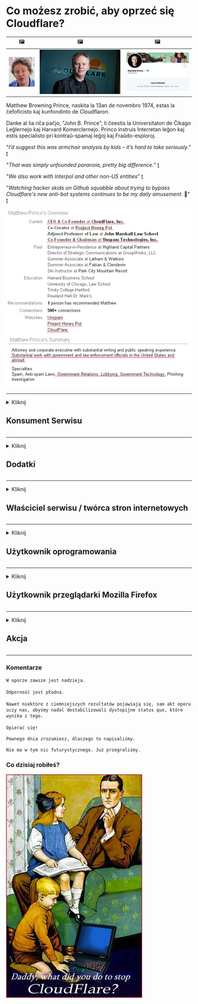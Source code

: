 # Co możesz zrobić, aby oprzeć się Cloudflare?

| 🖼 | 🖼 | 🖼 |
| --- | --- | --- |
| ![](../image/matthew_prince_teen.jpg) | ![](../image/matthew_prince.jpg) | ![](../image/blockedbymatthewprince.jpg) |


Matthew Browning Prince, naskita la 13an de novembro 1974, estas la ĉefoficisto kaj kunfondinto de Cloudflaron.

Danke al lia riĉa paĉjo, "John B. Prince", li ĉeestis la Universitaton de Ĉikago Leĝlernejo kaj Harvard Komerclernejo.
Princo instruis Interretan leĝon kaj estis specialisto pri kontraŭ-spamaj leĝoj kaj Fraŭdo-esploroj.


"*I’d suggest this was armchair analysis by kids – it’s hard to take seriously.*" [t](https://www.theguardian.com/technology/2015/nov/19/cloudflare-accused-by-anonymous-helping-isis)

"*That was simply unfounded paranoia, pretty big difference.*"  [t](https://twitter.com/xxdesmus/status/992757936123359233)

"*We also work with Interpol and other non-US entities*" [t](https://twitter.com/eastdakota/status/1203028504184360960)

"*Watching hacker skids on Github squabble about trying to bypass Cloudflare's new anti-bot systems continues to be my daily amusement.* 🍿" [t](https://twitter.com/eastdakota/status/1273277839102656515)


![](../image/whoismp.jpg)

---


<details>
<summary>Kliknij

## Konsument Serwisu
</summary>


- Jeśli witryna, którą lubisz, korzysta z Cloudflare, powiedz jej, aby nie korzystała z Cloudflare.
  - Narzekanie w mediach społecznościowych, takich jak Facebook, Reddit, Twitter czy Mastodon, nie robi różnicy. [Działania są głośniejsze niż hashtagi.](https://twitter.com/phyzonloop/status/1274132092490862594)
  - Spróbuj skontaktować się z właścicielem strony, jeśli chcesz się przydać.

[- powiedział Cloudflare](https://github.com/Eloston/ungoogled-chromium/issues/783):
```
Zalecamy skontaktowanie się z administratorami w sprawie określonych usług lub witryn, z którymi masz problem, i podzielenie się swoimi doświadczeniami.
```

[Jeśli o to nie poprosisz, właściciel strony nigdy nie pozna tego problemu.](../PEOPLE.md)

![](../image/liberapay.jpg)

[Udany przykład](https://counterpartytalk.org/t/turn-off-cloudflare-on-counterparty-co-plz/164/5).<br>
Masz problem? [Podnieś głos teraz.](https://github.com/maraoz/maraoz.github.io/issues/1) Przykład poniżej.

```
Po prostu pomagasz korporacyjnej cenzurze i masowej inwigilacji.
https://codeberg.org/crimeflare/cloudflare-tor/src/branch/master/README.md
```

```
Twoja strona internetowa znajduje się w naruszającym prywatność prywatnym ogrodzie otoczonym murem CloudFlare.
https://codeberg.org/crimeflare/cloudflare-tor/
```

- Poświęć trochę czasu na zapoznanie się z polityką prywatności serwisu.
  - jeśli witryna znajduje się za Cloudflare lub korzysta z usług połączonych z Cloudflare.

Musi wyjaśnić, czym jest „Cloudflare” i poprosić o pozwolenie na udostępnianie danych Cloudflare. Niezastosowanie się do tego spowoduje nadużycie zaufania i należy unikać omawianej witryny internetowej.

[Tutaj znajduje się akceptowalny przykład polityki prywatności](https://archive.is/bDlTz) ("Subprocessors" > "Entity Name")

```
Przeczytałem Twoją politykę prywatności i nie mogę znaleźć słowa Cloudflare.
Odmawiam udostępniania Ci danych, jeśli nadal będziesz przekazywać moje dane do Cloudflare.
https://codeberg.org/crimeflare/cloudflare-tor/
```

To jest przykład polityki prywatności, w której nie ma słowa Cloudflare.
[Liberland Jobs](https://archive.is/daKIr) [privacy policy](https://docsend.com/view/feiwyte):

![](../image/cfwontobey.jpg)

Cloudflare ma własną politykę prywatności.
[Cloudflare uwielbia doxxing ludzi.](https://www.reddit.com/r/GamerGhazi/comments/2s64fe/be_wary_reporting_to_cloudflare/)

Oto dobry przykład formularza rejestracji witryny.
AFAIK, żadna witryna to nie robi. Zaufasz im?

```
Klikając „Zarejestruj się w XYZ”, zgadzasz się z naszymi warunkami korzystania z usług i oświadczeniem o ochronie prywatności.
Zgadzasz się również na udostępnianie swoich danych Cloudflare, a także zgadzasz się z oświadczeniem o ochronie prywatności Cloudflare.
Jeśli Cloudflare ujawni Twoje informacje lub nie pozwoli Ci połączyć się z naszymi serwerami, to nie nasza wina. [*]

[ Zapisz się ] [ nie zgadzam się ]
```
[*] [PEOPLE.md](../PEOPLE.md)


- Staraj się nie korzystać z ich usług. Pamiętaj, że jesteś obserwowany przez Cloudflare.
  - ["I'm in your TLS, sniffin' your passworz"](../image/iminurtls.jpg)

- Wyszukaj inną witrynę. W internecie są alternatywy i możliwości!

- Przekonaj znajomych do codziennego korzystania z Tora.
  - Anonimowość powinna być standardem otwartego internetu!
  - [Zwróć uwagę, że projekt Tor nie lubi tego projektu.](../HISTORY.md)

</details>

------

<details>
<summary>Kliknij

## Dodatki
</summary>

- Jeśli Twoja przeglądarka to Firefox, Tor Browser lub Ungoogled Chromium, użyj jednego z poniższych dodatków.
  - Jeśli chcesz dodać inny nowy dodatek, najpierw zapytaj o to.


| Nazwa | Deweloper | Wsparcie | Może blokować | Może powiadomić | Chrome |
| -------- | -------- | -------- | -------- | -------- | -------- |
| [Bloku Cloudflaron MITM-Atakon](../subfiles/about.bcma.md) | #Addon | [ ? ](README.md) | **tak**     | **tak**     |  **tak** |
| [Ĉu ligoj estas vundeblaj al MITM-atako?](../subfiles/about.ismm.md) | #Addon | [ ? ](README.md) | Nie     | **tak**     |  **tak** |
| [Ĉu ĉi tiuj ligoj blokos Tor-uzanton?](../subfiles/about.isat.md) | #Addon | [ ? ](README.md) | Nie     | **tak**     |  **tak** |
| [Block Cloudflare MITM Attack](https://trac.torproject.org/projects/tor/attachment/ticket/24351/block_cloudflare_mitm_attack-1.0.14.1-an%2Bfx.xpi)<br>[**DELETED BY TOR PROJECT**](../HISTORY.md) | nullius | [ ? ](tool/block_cloudflare_mitm_fx), [Link](README.md) | **tak**     | **tak**     |  Nie |
| [TPRB](http://34ahehcli3epmhbu2wbl6kw6zdfl74iyc4vg3ja4xwhhst332z3knkyd.onion/) | Sw | [ ? ](http://34ahehcli3epmhbu2wbl6kw6zdfl74iyc4vg3ja4xwhhst332z3knkyd.onion/) | **tak**     | **tak**     |  Nie |
| [Detect Cloudflare](https://addons.mozilla.org/en-US/firefox/addon/detect-cloudflare/) | Frank Otto | [ ? ](https://github.com/traktofon/cf-detect) | Nie     | **tak**     |  Nie |
| [True Sight](https://addons.mozilla.org/en-US/firefox/addon/detect-cloudflare-plus/) | claustromaniac | [ ? ](https://github.com/claustromaniac/detect-cloudflare-plus) | Nie     | **tak**     |  Nie |
| [Which Cloudflare datacenter am I visiting?](https://addons.mozilla.org/en-US/firefox/addon/cf-pop/) | 依云 | [ ? ](https://github.com/lilydjwg/cf-pop) | Nie     | **tak**     |  Nie |


- „Decentraleyes” może zatrzymać połączenie z „CDNJS (Cloudflare)”.
  - Zapobiega przedostawaniu się wielu żądań do sieci i obsługuje pliki lokalne, aby zapobiec włamywaniu się witryn.
  - Deweloper odpowiedział: "[very concerning indeed](https://github.com/Synzvato/decentraleyes/issues/236#issuecomment-352049501)", "[widespread usage severely centralizes the web](https://github.com/Synzvato/decentraleyes/issues/251#issuecomment-366752049)"

- [Możesz również usunąć certyfikat Cloudflare lub nie ufać jego urzędowi certyfikacji (CA).](https://www.ssl.com/how-to/remove-root-certificate-firefox/)

</details>

------

<details>
<summary>Kliknij

## Właściciel serwisu / twórca stron internetowych
</summary>


![](../image/word_cloudflarefree.jpg)

- Nie używaj rozwiązania Cloudflare, Period.
  - Możesz zrobić coś lepszego, prawda? [Oto jak usunąć subskrypcje, plany, domeny lub konta Cloudflare.](https://support.cloudflare.com/hc/en-us/articles/200167776-Removing-subscriptions-plans-domains-or-accounts)

| 🖼 | 🖼 |
| --- | --- |
| ![](../image/htmlalertcloudflare.jpg) | ![](../image/htmlalertcloudflare2.jpg) |

- Chcesz więcej klientów? Wiesz co robić. Wskazówka jest „powyżej linii”.
  - [Witaj, napisałeś „Poważnie traktujemy Twoją prywatność”, ale otrzymałem komunikat „Błąd 403 Niedozwolone anonimowe proxy”.](https://it.slashdot.org/story/19/02/19/0033255/stop-saying-we-take-your-privacy-and-security-seriously) Dlaczego blokujesz Tor lub VPN? [Dlaczego blokujesz tymczasowe e-maile?](http://nomdjgwjvyvlvmkolbyp3rocn2ld7fnlidlt2jjyotn3qqsvzs2gmuyd.onion/mail/)

![](../image/anonexist.jpg)

- Korzystanie z Cloudflare zwiększy szanse na awarię. Odwiedzający nie mogą uzyskać dostępu do Twojej witryny, jeśli Twój serwer jest wyłączony lub Cloudflare nie działa.
  - [Czy naprawdę myślałeś, że Cloudflare nigdy nie upadnie?](https://www.ibtimes.com/cloudflare-down-not-working-sites-producing-504-gateway-timeout-errors-2618008) [Another](https://twitter.com/Jedduff/status/1097875615997399040) [sample](https://twitter.com/search?f=tweets&vertical=default&q=Cloudflare%20is%20having%20problems). [Need more](../PEOPLE.md)?

![](../image/cloudflareinternalerror.jpg)

- Używanie Cloudflare do proxy swojej „usługi API”, „serwera aktualizacji oprogramowania” lub „źródła RSS” zaszkodzi Twojemu klientowi. Klient zadzwonił do Ciebie i powiedział „Nie mogę już używać Twojego API”, a Ty nie masz pojęcia, co się dzieje. Cloudflare może po cichu zablokować Twojego klienta. Czy myślisz, że to w porządku?
  - Istnieje wiele klientów czytników RSS i usług online czytników RSS. Dlaczego publikujesz kanał RSS, jeśli nie pozwalasz innym subskrybować?

![](../image/rssfeedovercf.jpg)

- Czy potrzebujesz certyfikatu HTTPS? Użyj „Let's Encrypt” lub po prostu kup od firmy CA.

- Czy potrzebujesz serwera DNS? Nie możesz skonfigurować własnego serwera? A co z nimi: [Hurricane Electric Free DNS](https://dns.he.net/), [Dyn.com](https://dyn.com/dns/), [1984 Hosting](https://www.1984hosting.com/), [Afraid.Org (Administrator usuń swoje konto, jeśli używasz TOR)](https://freedns.afraid.org/)

- Szukasz usługi hostingowej? Tylko za darmo? A co z nimi: [Onion Service](http://vww6ybal4bd7szmgncyruucpgfkqahzddi37ktceo3ah7ngmcopnpyyd.onion/en/security/network-security/tor/onionservices-best-practices), [Free Web Hosting Area](https://freewha.com/), [Autistici/Inventati Web Site Hosting](https://www.autinv5q6en4gpf4.onion/services/website), [Github Pages](https://pages.github.com/), [Surge](https://surge.sh/)
  - [Alternatywy dla Cloudflare](../subfiles/cloudflare-alternatives.md)

- Czy używasz „cloudflare-ipfs.com”? [Czy wiesz, że Cloudflare IPFS jest zły?](../PEOPLE.md)

- Zainstaluj na serwerze zaporę aplikacji internetowej, na przykład OWASP i Fail2Ban, i skonfiguruj ją poprawnie.
  - Blokowanie Tora nie jest rozwiązaniem. Nie karz wszystkich tylko za małych złych użytkowników.

- Przekieruj lub zablokuj użytkownikom „Cloudflare Warp” dostęp do Twojej witryny. I jeśli możesz, podaj powód.

> Lista adresów IP: "[Aktualne zakresy adresów IP Cloudflare](cloudflare_inc/)"

> A: Po prostu je zablokuj

```
server {
...
deny 173.245.48.0/20;
deny 103.21.244.0/22;
deny 103.22.200.0/22;
deny 103.31.4.0/22;
deny 141.101.64.0/18;
deny 108.162.192.0/18;
deny 190.93.240.0/20;
deny 188.114.96.0/20;
deny 197.234.240.0/22;
deny 198.41.128.0/17;
deny 162.158.0.0/15;
deny 104.16.0.0/12;
deny 172.64.0.0/13;
deny 131.0.72.0/22;
deny 2400:cb00::/32;
deny 2606:4700::/32;
deny 2803:f800::/32;
deny 2405:b500::/32;
deny 2405:8100::/32;
deny 2a06:98c0::/29;
deny 2c0f:f248::/32;
...
}
```

> B: Przekieruj do strony ostrzeżenia

```
http {
...
geo $iscf {
default 0;
173.245.48.0/20 1;
103.21.244.0/22 1;
103.22.200.0/22 1;
103.31.4.0/22 1;
141.101.64.0/18 1;
108.162.192.0/18 1;
190.93.240.0/20 1;
188.114.96.0/20 1;
197.234.240.0/22 1;
198.41.128.0/17 1;
162.158.0.0/15 1;
104.16.0.0/12 1;
172.64.0.0/13 1;
131.0.72.0/22 1;
2400:cb00::/32 1;
2606:4700::/32 1;
2803:f800::/32 1;
2405:b500::/32 1;
2405:8100::/32 1;
2a06:98c0::/29 1;
2c0f:f248::/32 1;
}
...
}

server {
...
if ($iscf) {rewrite ^ https://example.com/cfwsorry.php;}
...
}

<?php
header('HTTP/1.1 406 Not Acceptable');
echo <<<CLOUDFLARED
Thank you for visiting ourwebsite.com!<br />
We are sorry, but we can't serve you because your connection is being intercepted by Cloudflare.<br />
Please read https://codeberg.org/crimeflare/cloudflare-tor for more information.<br />
CLOUDFLARED;
die();
```

- Skonfiguruj usługę Tor Onion lub witrynę I2P, jeśli wierzysz w wolność i witasz anonimowych użytkowników.

- Poproś o radę innych operatorów podwójnych witryn Clearnet / Tor i poznaj anonimowych przyjaciół!

</details>

------

<details>
<summary>Kliknij

## Użytkownik oprogramowania
</summary>


- Discord używa CloudFlare. Alternatywy? Polecamy [**Briar** (Android)](https://f-droid.org/en/packages/org.briarproject.briar.android/), [Ricochet (PC)](https://ricochet.im/), [Tox + Tor (Android/PC)](https://tox.chat/download.html)
  - Briar zawiera demona Tora, więc nie musisz instalować Orbota.
  - Deweloperzy Qwtch, Open Privacy, usunęli projekt stop_cloudflare ze swojej usługi git bez uprzedzenia.

- Jeśli używasz Debiana GNU / Linux lub jakiejkolwiek pochodnej, subskrybuj: [bug #831835](https://bugs.debian.org/cgi-bin/bugreport.cgi?bug=831835). A jeśli możesz, pomóż zweryfikować poprawkę i pomóż opiekunowi dojść do właściwego wniosku, czy należy ją zaakceptować.

- Zawsze polecaj te przeglądarki.

| Nazwa | Deweloper | Wsparcie | Komentarz |
| -------- | -------- | -------- | -------- |
| [Ungoogled-Chromium](https://ungoogled-software.github.io/ungoogled-chromium-binaries/) | Eloston | [ ? ](https://github.com/Eloston/ungoogled-chromium) | PC (Win, Mac, Linux)  _!Tor_ |
| [Bromite](https://www.bromite.org/fdroid) | Bromite | [ ? ](https://github.com/bromite/bromite/issues) | Android  _!Tor_ |
| [Tor Browser](https://www.torproject.org/download/) | Tor Project | [ ? ](https://support.torproject.org/) | PC (Win, Mac, Linux)  _Tor_|
| [Tor Browser Android](https://www.torproject.org/download/) | Tor Project | [ ? ](https://support.torproject.org/) | Android  _Tor_|
| [Onion Browser](https://itunes.apple.com/us/app/onion-browser/id519296448?mt=8) | Mike Tigas | [ ? ](https://github.com/OnionBrowser/OnionBrowser/issues) | Apple iOS  _Tor_|
| [GNU/Icecat](https://www.gnu.org/software/gnuzilla/) | GNU | [ ? ](https://www.gnu.org/software/gnuzilla/) | PC (Linux) |
| [IceCatMobile](https://f-droid.org/en/packages/org.gnu.icecat/) | GNU | [ ? ](https://lists.gnu.org/mailman/listinfo/bug-gnuzilla) | Android |
| [Iridium Browser](https://iridiumbrowser.de/about/) | Iridium | [ ? ](https://github.com/iridium-browser/iridium-browser/) | PC (Win, Mac, Linux, OpenBSD) |


Prywatność innego oprogramowania jest niedoskonała. Nie oznacza to, że przeglądarka Tor jest „idealna”.
Nie ma 100% bezpieczeństwa ani 100% prywatności w Internecie i technologii.

- Nie chcesz używać Tora? Możesz używać dowolnej przeglądarki z demonem Tora.
  - [Zauważ, że projekt Tor tego nie lubi.](https://support.torproject.org/tbb/tbb-9/) Użyj przeglądarki Tor, jeśli możesz to zrobić.
- [Jak używać Chromium z Torem](../subfiles/chromium_tor.md)


Porozmawiajmy o prywatności innych programów.

- [Jeśli naprawdę potrzebujesz przeglądarki Firefox, wybierz „Firefox ESR”.](https://www.mozilla.org/en-US/firefox/organizations/)
  - [Firefox - Spyware Watchdog](https://spyware.neocities.org/articles/firefox.html)
  - [Firefox odrzuca wolność słowa, zakazuje wolności słowa](https://web.archive.org/web/20200423010026/https://reclaimthenet.org/firefox-rejects-free-speech-bans-free-speech-commenting-plugin-dissenter-from-its-extensions-gallery/)
  - ["Ponad 100 głosów przeciw. Wygląda na to, że proszenie firmy programistycznej, aby trzymała się ... oprogramowania to obecnie po prostu za dużo."](https://old.reddit.com/r/firefox/comments/gutdiw/weve_got_work_to_do_the_mozilla_blog/fslbbb6/)
  - [Uh, dlaczego Firefox wyświetla linki sponsorowane na pasku adresu URL?](https://www.reddit.com/r/firefox/comments/jybx2w/uh_why_is_firefox_showing_me_sponsored_links_in/)
  - [Mozilla - Devil Incarnate](https://digdeeper.neocities.org/ghost/mozilla.html)

- [Pamiętaj, że Mozilla korzysta z usługi Cloudflare.](https://www.robtex.com/dns-lookup/www.mozilla.org) [Korzystają również z usługi DNS Cloudflare w swoim produkcie.](https://www.theregister.co.uk/2018/03/21/mozilla_testing_dns_encryption/)

- [Mozilla oficjalnie odrzuciła ten bilet.](https://bugzilla.mozilla.org/show_bug.cgi?id=1426618)

- [Firefox Focus to żart.](https://github.com/mozilla-mobile/focus-android/issues/1743) [Obiecali wyłączyć telemetrię, ale zmienili to.](https://github.com/mozilla-mobile/focus-android/issues/4210)

- [Deweloper PaleMoon / Basilisk uwielbia Cloudflare.](https://github.com/mozilla-mobile/focus-android/issues/1743#issuecomment-345993097)
  - [Serwer archiwów Pale Moon hakował i rozpowszechniał złośliwe oprogramowanie przez 18 miesięcy](https://www.reddit.com/r/privacytoolsIO/comments/cc808y/pale_moons_archive_server_hacked_and_spread/)
  - Nienawidzi także użytkowników Tora - "[Niech będzie wrogi Torowi. Myślę, że większość witryn powinna być wrogo nastawiona do Tora, biorąc pod uwagę jego niezwykle wysoki współczynnik nadużyć.](https://github.com/yacy/yacy_search_server/issues/314#issuecomment-565932097)"

- [Waterfox ma poważny problem z „telefonami domowymi”](https://spyware.neocities.org/articles/waterfox.html)

- [Google Chrome to oprogramowanie szpiegowskie.](https://www.gnu.org/proprietary/malware-google.en.html)
  - [Google profiluje Twoją aktywność.](https://spyware.neocities.org/articles/chrome.html)

- [SRWare Iron łączy zbyt wiele telefonów z domem.](https://spyware.neocities.org/articles/iron.html) Łączy się również z domenami Google.

- [Brave Browser na białej liście trackerów Facebooka / Twittera.](https://www.bleepingcomputer.com/news/security/facebook-twitter-trackers-whitelisted-by-brave-browser/)
  - [Oto więcej problemów.](https://spyware.neocities.org/articles/brave.html)
  - [Identyfikator partnera binance](https://twitter.com/cryptonator1337/status/1269594587716374528)

- [Microsoft Edge pozwala Facebookowi uruchamiać kod Flash za plecami użytkowników.](https://www.zdnet.com/article/microsoft-edge-lets-facebook-run-flash-code-behind-users-backs/)

- [Vivaldi nie szanuje Twojej prywatności.](https://spyware.neocities.org/articles/vivaldi.html)

- [Poziom oprogramowania spyware Opera: bardzo wysoki](https://spyware.neocities.org/articles/opera.html)

- Apple iOS: [W ogóle nie powinieneś używać iOS, głównie dlatego, że jest to złośliwe oprogramowanie.](https://www.gnu.org/proprietary/malware-apple.html)

Dlatego zalecamy tylko powyższą tabelę. Nic więcej.

</details>

------

<details>
<summary>Kliknij

## Użytkownik przeglądarki Mozilla Firefox
</summary>


- „Firefox Nightly” będzie wysyłać informacje dotyczące debugowania do serwerów Mozilli bez metody rezygnacji.
  - [Serwery Mozilli grają w Cloudflare](https://www.digwebinterface.com/?hostnames=www.mozilla.org%0D%0Amozilla.cloudflare-dns.com&type=&ns=resolver&useresolver=8.8.4.4&nameservers=)

- Możliwe jest zablokowanie łączenia się Firefoksa z serwerami Mozilli.
  - [Przewodnik po szablonach polityk Mozilli](https://github.com/mozilla/policy-templates/blob/master/README.md)
  - Pamiętaj, że ta sztuczka może przestać działać w późniejszej wersji, ponieważ Mozilla lubi umieszczać się na białej liście.
  - Użyj zapory i filtru DNS, aby całkowicie je zablokować.

"`/distribution/policies.json`"

>     "WebsiteFilter": {
> 		"Block": [
> 		"*://*.mozilla.com/*",
> 		"*://*.mozilla.net/*",
> 		"*://*.mozilla.org/*",
> 		"*://webcompat.com/*",
> 		"*://*.firefox.com/*",
> 		"*://*.thunderbird.net/*",
> 		"*://*.cloudflare.com/*"
> 		]
>     },


- ~~Zgłoś błąd w trackerze Mozilli, mówiąc im, żeby nie używali Cloudflare.~~ W bugzilli pojawił się raport o błędzie. Wiele osób zgłosiło swoje obawy, jednak błąd został ukryty przez administratora w 2018 roku.

- Możesz wyłączyć DoH w Firefoksie.
  - [Zmień domyślnego dostawcę DNS dla przeglądarki Firefox](../subfiles/change-firefox-dns.md)

![](../image/firefoxdns.jpg)

- [Jeśli chcesz korzystać z usług DNS innych niż ISP, rozważ skorzystanie z usługi DNS OpenNIC Tier2 lub dowolnej usługi DNS innej niż Cloudflare.](https://wiki.opennic.org/start)
![](../image/opennic.jpg)
  - Zablokuj Cloudflare za pomocą DNS. [Crimeflare DNS](https://dns.crimeflare.eu.org/)

- Możesz użyć Tora jako resolwera DNS. [Jeśli nie jesteś ekspertem od Tor'a, zadaj pytanie tutaj.](https://tor.stackexchange.com/)

> **W jaki sposób?**
> 1. Pobierz Tor i zainstaluj go na swoim komputerze.
> 2. Dodaj tę linię do pliku "torrc".
> DNSPort 127.0.0.1:53
> 3. Zrestartuj Tor.
> 4. Ustaw serwer DNS komputera na „127.0.0.1”.

</details>

------

<details>
<summary>Kliknij

## Akcja
</summary>


- Opowiedz innym wokół siebie o niebezpieczeństwach związanych z Cloudflare.

- [Pomóż ulepszyć to repozytorium.](https://codeberg.org/crimeflare/cloudflare-tor).
  - Obie listy, argumenty przeciwko niej i szczegóły.

- [Dokumentuj i upublicznij, gdzie sprawy idą nie tak z Cloudflare (i podobnymi firmami), pamiętaj, aby wspomnieć o tym repozytorium, kiedy to zrobisz](https://codeberg.org/crimeflare/cloudflare-tor) :)

- Uzyskaj więcej osób korzystających domyślnie z Tora, aby mogli oglądać sieć z perspektywy różnych części świata.

- Załóż grupy, w mediach społecznościowych i przestrzeni mięsnej, poświęcone wyzwoleniu świata z Cloudflare.

- W razie potrzeby podaj odnośnik do tych grup w tym repozytorium - może to być miejsce do koordynacji wspólnej pracy jako grupy.

- [Rozpocznij współpracę, która może zapewnić znaczącą, niekorporacyjną alternatywę dla Cloudflare.](../subfiles/cloudflare-alternatives.md)

- Daj nam znać o wszelkich alternatywach, które pomogą przynajmniej zapewnić wielowarstwową ochronę przed Cloudflare.

- Jeśli jesteś klientem Cloudflare, ustaw swoje ustawienia prywatności i poczekaj, aż je naruszą.
  - [Następnie obciążyć ich zarzutami antyspamowymi / naruszającymi prywatność.](https://twitter.com/thexpaw/status/1108424723233419264)

- Jeśli przebywasz w Stanach Zjednoczonych, a dana witryna internetowa jest bankiem lub księgowym, spróbuj wywrzeć nacisk prawny na mocy ustawy Gramm – Leach – Bliley lub amerykańskiej ustawy o niepełnosprawności i poinformuj nas, jak daleko dotarłeś .

- Jeśli witryna jest witryną rządową, spróbuj wywrzeć nacisk prawny zgodnie z pierwszą poprawką do Konstytucji Stanów Zjednoczonych.

- Jeśli jesteś obywatelem UE, skontaktuj się ze stroną internetową, aby przesłać swoje dane osobowe zgodnie z ogólnym rozporządzeniem o ochronie danych. Jeśli odmówią udzielenia informacji, jest to naruszenie prawa.

- Firmy, które twierdzą, że oferują usługi w swojej witrynie, mogą zgłaszać je jako „fałszywą reklamę” organizacjom ochrony konsumentów i BBB. Witryny Cloudflare są obsługiwane przez serwery Cloudflare.

- [ITU sugeruje w kontekście USA, że Cloudflare zaczyna się na tyle rozrastać, że może zostać na nich nałożone prawo antymonopolowe.](https://www.itu.int/en/ITU-T/Workshops-and-Seminars/20181218/Documents/Geoff_Huston_Presentation.pdf)

- Można sobie wyobrazić, że GNU GPL w wersji 4 może zawierać postanowienie zabraniające przechowywania kodu źródłowego za taką usługą, wymagające dla wszystkich programów GPLv4 i późniejszych, aby przynajmniej kod źródłowy był dostępny za pośrednictwem nośnika, który nie dyskryminuje użytkowników Tora.

</details>

------

### Komentarze

```
W oporze zawsze jest nadzieja.

Odporność jest płodna.

Nawet niektóre z ciemniejszych rezultatów pojawiają się, sam akt oporu uczy nas, abyśmy nadal destabilizowali dystopijne status quo, które wynika z tego.

Opierać się!
```

```
Pewnego dnia zrozumiesz, dlaczego to napisaliśmy.
```

```
Nie ma w tym nic futurystycznego. Już przegraliśmy.
```

### Co dzisiaj robiłeś?


![](../image/stopcf.jpg)
